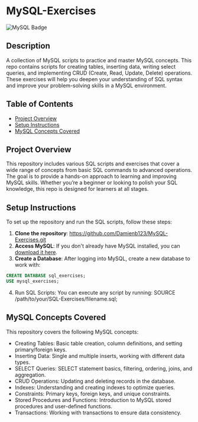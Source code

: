 # MySQL-Exercises
![MySQL Badge](https://img.shields.io/badge/MySQL-005C84?style=for-the-badge&logo=mysql&logoColor=white)

## Description
A collection of MySQL scripts to practice and master MySQL concepts. This repo contains scripts for creating tables, inserting data, writing select queries, and implementing CRUD (Create, Read, Update, Delete) operations. These exercises will help you deepen your understanding of SQL syntax and improve your problem-solving skills in a MySQL environment.

## Table of Contents
- [Project Overview](#Project-Overview)
- [Setup Instructions](#Setup-Instructions)
- [MySQL Concepts Covered](#MySQL-Concepts-Covered)

## Project Overview
This repository includes various SQL scripts and exercises that cover a wide range of concepts from basic SQL commands to advanced operations. The goal is to provide a hands-on approach to learning and improving MySQL skills. Whether you’re a beginner or looking to polish your SQL knowledge, this repo is designed for learners at all stages.

## Setup Instructions
To set up the repository and run the SQL scripts, follow these steps:

1. **Clone the repository**:
https://github.com/Damienb123/MySQL-Exercises.git
2. **Access MySQL**:
If you don't already have MySQL installed, you can [download it here](https://dev.mysql.com/downloads/installer/).
3. **Create a Database**:
After logging into MySQL, create a new database to work with:
```sql
CREATE DATABASE sql_exercises;
USE mysql_exercises;
```
4. Run SQL Scripts:
You can execute any script by running: SOURCE /path/to/your/SQL-Exercises/filename.sql;

## MySQL Concepts Covered 
This repository covers the following MySQL concepts:

- Creating Tables: Basic table creation, column definitions, and setting primary/foreign keys.
- Inserting Data: Single and multiple inserts, working with different data types.
- SELECT Queries: SELECT statement basics, filtering, ordering, joins, and aggregation.
- CRUD Operations: Updating and deleting records in the database.
- Indexes: Understanding and creating indexes to optimize queries.
- Constraints: Primary keys, foreign keys, and unique constraints.
- Stored Procedures and Functions: Introduction to MySQL stored procedures and user-defined functions.
- Transactions: Working with transactions to ensure data consistency.

